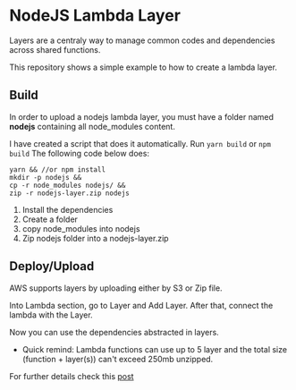 # NodeJS Lambda Layer

Layers are a centraly way to manage common codes and dependencies across shared functions.

This repository shows a simple example to how to create a lambda layer.

## Build
In order to upload a nodejs lambda layer, you must have a folder named **nodejs** containing all node_modules content.

I have created a script that does it automatically. Run `yarn build` or `npm build` The following code below does:

```
yarn && //or npm install
mkdir -p nodejs && 
cp -r node_modules nodejs/ && 
zip -r nodejs-layer.zip nodejs
```

1. Install the dependencies
2. Create a folder
3. copy node_modules into nodejs
4. Zip nodejs folder into a nodejs-layer.zip

## Deploy/Upload
AWS supports layers by uploading either by S3 or Zip file.

Into Lambda section, go to Layer and Add Layer. After that, connect the lambda with the Layer.

Now you can use the dependencies abstracted in layers. 
* Quick remind: Lambda functions can use up to 5 layer and the total size (function + layer(s)) can't exceed 250mb unzipped.

For further details check this [post](https://www.freecodecamp.org/news/lambda-layers-2f80b9211318/)


